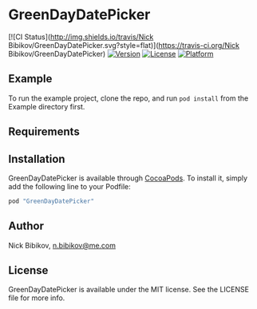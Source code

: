 # GreenDayDatePicker

[![CI Status](http://img.shields.io/travis/Nick Bibikov/GreenDayDatePicker.svg?style=flat)](https://travis-ci.org/Nick Bibikov/GreenDayDatePicker)
[![Version](https://img.shields.io/cocoapods/v/GreenDayDatePicker.svg?style=flat)](http://cocoapods.org/pods/GreenDayDatePicker)
[![License](https://img.shields.io/cocoapods/l/GreenDayDatePicker.svg?style=flat)](http://cocoapods.org/pods/GreenDayDatePicker)
[![Platform](https://img.shields.io/cocoapods/p/GreenDayDatePicker.svg?style=flat)](http://cocoapods.org/pods/GreenDayDatePicker)

## Example

To run the example project, clone the repo, and run `pod install` from the Example directory first.

## Requirements

## Installation

GreenDayDatePicker is available through [CocoaPods](http://cocoapods.org). To install
it, simply add the following line to your Podfile:

```ruby
pod "GreenDayDatePicker"
```

## Author

Nick Bibikov, n.bibikov@me.com

## License

GreenDayDatePicker is available under the MIT license. See the LICENSE file for more info.
